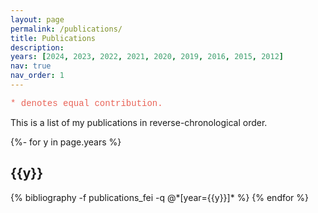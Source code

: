 ```yaml
---
layout: page
permalink: /publications/
title: Publications
description:
years: [2024, 2023, 2022, 2021, 2020, 2019, 2016, 2015, 2012]
nav: true
nav_order: 1
---
```

<!-- _pages/publications.md -->


<p style="font-family:courier;color:#E96357">* denotes equal contribution.</p>

<script>
function filterSubject(filter) {
  var list = document.getElementById("publicationList");
  var rows = list.getElementsByClassName("row");
  
  // Loop through all rows, hide those which don't match the selected filter
  for (i = 0; i < rows.length; i++) {
    var abbr = rows[i].getElementsByClassName("classification")[0];
    if (abbr) {
      var txtValue = abbr.textContent || abbr.innerText;
      // console.log(abbr, txtValue);
      if (txtValue.indexOf(filter) > -1) {
        rows[i].style.display = "";
      } else {
        rows[i].style.display = "none";
      }
    }
  }
  
  // Loop through all sections, hide those which are empty
  var years = list.getElementsByClassName("year");
  for (i = 0; i < years.length; i++) {
    var count = 0;
    for (j = 0; j < rows.length; j++) {
	  var section_tag = rows[j].getElementsByClassName("section-tag")[0];
	  if (section_tag.textContent == years[i].textContent && rows[j].style.display == "") { count++; }
	}
	if (count != 0) {
	  years[i].style.display = "";
	} else {
	  years[i].style.display = "none";
	}
  }
}
</script>

This is a list of my publications in reverse-chronological order. 
<!-- You can use the buttons below to filter according to the type of publication. -->

<!-- <center>
<abbr class="{{site.data.badge_colors['color_all']}}" onclick="filterSubject('')" style="cursor: pointer;">all</abbr>&ensp;
<abbr class="{{site.data.badge_colors['color_jour']}}" onclick="filterSubject('journal')" style="cursor: pointer;">journal</abbr>&ensp;
<abbr class="{{site.data.badge_colors['color_conf']}}" onclick="filterSubject('conference')" style="cursor: pointer;">conference</abbr>&ensp;
<abbr class="{{site.data.badge_colors['color_others']}}" onclick="filterSubject('others')" style="cursor: pointer;">others</abbr>
</center>  -->

<div id="publicationList" class="publications">

{%- for y in page.years %}
  <h2 class="year">{{y}}</h2>
  {% bibliography -f publications_fei -q @*[year={{y}}]* %}
{% endfor %}

</div>
